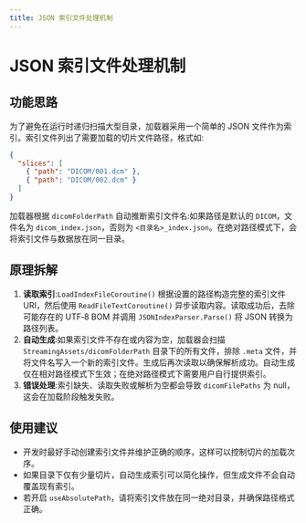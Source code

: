 ```yaml
---
title: JSON 索引文件处理机制
---
```

# JSON 索引文件处理机制
## 功能思路

为了避免在运行时递归扫描大型目录，加载器采用一个简单的 JSON 文件作为索引。索引文件列出了需要加载的切片文件路径，格式如:

```json
{
  "slices": [
    { "path": "DICOM/001.dcm" },
    { "path": "DICOM/002.dcm" }
  ]
}
```

加载器根据 `dicomFolderPath` 自动推断索引文件名:如果路径是默认的 `DICOM`，文件名为 `dicom_index.json`，否则为 `<目录名>_index.json`。在绝对路径模式下，会将索引文件与数据放在同一目录。

## 原理拆解

1. **读取索引**:`LoadIndexFileCoroutine()` 根据设置的路径构造完整的索引文件 URI，然后使用 `ReadFileTextCoroutine()` 异步读取内容。读取成功后，去除可能存在的 UTF‑8 BOM 并调用 `JSONIndexParser.Parse()` 将 JSON 转换为路径列表。
2. **自动生成**:如果索引文件不存在或内容为空，加载器会扫描 `StreamingAssets/dicomFolderPath` 目录下的所有文件，排除 `.meta` 文件，并将文件名写入一个新的索引文件。生成后再次读取以确保解析成功。自动生成仅在相对路径模式下生效；在绝对路径模式下需要用户自行提供索引。
3. **错误处理**:索引缺失、读取失败或解析为空都会导致 `dicomFilePaths` 为 null，这会在加载阶段触发失败。

## 使用建议

- 开发时最好手动创建索引文件并维护正确的顺序，这样可以控制切片的加载次序。
- 如果目录下仅有少量切片，自动生成索引可以简化操作，但生成文件不会自动覆盖现有索引。
- 若开启 `useAbsolutePath`，请将索引文件放在同一绝对目录，并确保路径格式正确。
